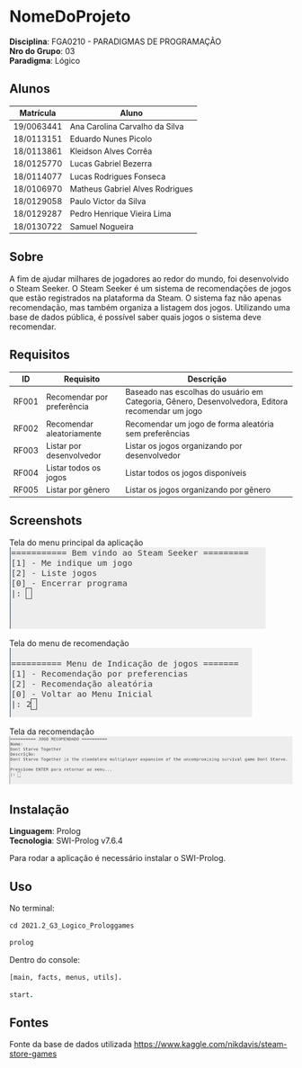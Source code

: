 # NomeDoProjeto

**Disciplina**: FGA0210 - PARADIGMAS DE PROGRAMAÇÃO <br>
**Nro do Grupo**: 03<br>
**Paradigma**: Lógico<br>

## Alunos

| Matrícula  | Aluno                           |
| ---------- | ------------------------------- |
| 19/0063441 | Ana Carolina Carvalho da Silva  |
| 18/0113151 | Eduardo Nunes Picolo            |
| 18/0113861 | Kleidson Alves Corrêa           |
| 18/0125770 | Lucas Gabriel Bezerra           |
| 18/0114077 | Lucas Rodrigues Fonseca         |
| 18/0106970 | Matheus Gabriel Alves Rodrigues |
| 18/0129058 | Paulo Victor da Silva           |
| 18/0129287 | Pedro Henrique Vieira Lima      |
| 18/0130722 | Samuel Nogueira                 |

## Sobre 
A fim de ajudar milhares de jogadores ao redor do mundo, foi desenvolvido o Steam Seeker. O Steam Seeker é um sistema de recomendações de jogos que estão registrados na plataforma da Steam. O sistema faz não apenas recomendação, mas também organiza a listagem dos jogos.
Utilizando uma base de dados pública, é possível saber quais jogos o sistema deve recomendar. 

## Requisitos


| ID    | Requisito           | Descrição                                                                                                                                                                   |
| ----- | ------------------- | --------------------------------------------------------------------------------------------------------------------------------------------------------------------------- |
| RF001 | Recomendar por preferência | Baseado nas escolhas do usuário em Categoria, Gênero, Desenvolvedora, Editora recomendar um jogo |
| RF002 | Recomendar aleatoriamente    | Recomendar um jogo de forma aleatória sem preferências |
| RF003 | Listar por desenvolvedor | Listar os jogos organizando por desenvolvedor |
| RF004 | Listar todos os jogos      | Listar todos os jogos disponíveis |
| RF005 | Listar por gênero  | Listar os jogos organizando por gênero |

## Screenshots

Tela do menu principal da aplicação
![Menu principal](/Media/menuprincipal.jpeg) 

Tela do menu de recomendação
![Menu recomendacao](/Media/menuindicacao.jpeg) 

Tela da recomendação
![Recomendacao](/Media/recomendacao.jpeg) 

## Instalação 
**Linguagem**: Prolog <br>
**Tecnologia**: SWI-Prolog v7.6.4 <br>

Para rodar a aplicação é necessário instalar o SWI-Prolog.

## Uso 
No terminal:

``` shell
cd 2021.2_G3_Logico_Prologgames
```
```prolog
prolog
```
Dentro do console:
```prolog
[main, facts, menus, utils].
```
```prolog
start.
```

## Fontes
Fonte da base de dados utilizada
https://www.kaggle.com/nikdavis/steam-store-games
